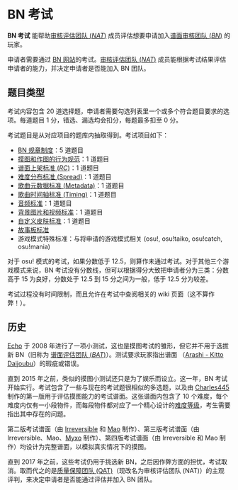 # BN 考试

**BN 考试** 能帮助[审核评估团队 (*NAT*)](/wiki/People/Nomination_Assessment_Team) 成员评估想要申请加入[谱面审核团队 (*BN*)](/wiki/People/Beatmap_Nominators) 的玩家。

申请者需要通过 [BN 网站](https://bn.mappersguild.com/)的考试。[审核评估团队 (*NAT*)](/wiki/People/Nomination_Assessment_Team) 成员能根据考试结果评估申请者的能力，并决定申请者是否能加入 BN 团队。

## 题目类型

考试内容包含 20 道选择题，申请者需要勾选列表里一个或多个符合题目要求的选项。每道题目 1 分，错选、漏选均会扣分，每题最多扣至 0 分。

考试题目是从对应项目的题库内抽取得到。考试项目如下：

- [BN 规章制度](/wiki/People/Beatmap_Nominators/Rules)：5 道题目
- [摸图和作图的行为规范](/wiki/Rules/Code_of_conduct_for_modding_and_mapping)：1 道题目
- [谱面上架标准 (*RC*)](/wiki/Ranking_criteria#常规)：1 道题目
- [难度分布标准 (Spread)](/wiki/Ranking_criteria#谱面)：1 道题目
- [歌曲元数据标准 (Metadata)](/wiki/Ranking_criteria#元数据)：1 道题目
- [歌曲时间轴标准 (Timing)](/wiki/Ranking_criteria#时间轴)：1 道题目
- [音频标准](/wiki/Ranking_criteria#音频)：1 道题目
- [背景图片和视频标准](/wiki/Ranking_criteria#视频和背景图片)：1 道题目
- [自定义皮肤标准](/wiki/Ranking_criteria#自定义皮肤)：1 道题目
- [故事板标准](/wiki/Ranking_criteria#故事板)
- 游戏模式特殊标准：与将申请的游戏模式相关 (osu!, osu!taiko, osu!catch, osu!mania)

对于 osu! 模式的考试，如果分数低于 12.5，则算作未通过考试。对于其他三个游戏模式来说，BN 考试没有分数线，但可以根据得分大致把申请者分为三类：分数高于 15 为良好，分数处于 12.5 到 15 分之间为一般，低于 12.5 分为较差。

考试过程没有时间限制，而且允许在考试中查阅相关的 wiki 页面（这不算作弊！）。

## 历史

[Echo](https://osu.ppy.sh/users/431) 于 2008 年进行了一项小测试，这也是摸图考试的雏形，但它并不用于选拔新 BN（旧称为 [谱面评估团队 (*BAT*)](/wiki/People/Beatmap_Appreciation_Team)）。测试要求玩家指出谱面 （[Arashi - Kitto Daijoubu](http://up.ppy.sh/files/Arashi%20-%20Kitto%20Daijoubu.rar)）的瑕疵或错误。

直到 2015 年之前，类似的摸图小测试还只是为了娱乐而设立。这一年，BN 考试开始实行。考试包含了一些与现在的考试题很相似的多选题，以及由 [Charles445](https://osu.ppy.sh/users/85000) 制作的第一版用于评估摸图能力的考试谱面。这张谱面内包含了 10 个难度，每个难度内仅有一小段物件，而每段物件都对应了一个精心设计的[难度等级](/wiki/Beatmap/Difficulty)，考生需要指出其中存在的问题。

第二版考试谱面（由 [Irreversible](https://osu.ppy.sh/users/1287964) 和 [Mao](https://osu.ppy.sh/users/2204515) 制作）、第三版考试谱面（由 Irreversible、Mao、[Myxo](https://osu.ppy.sh/users/2202645) 制作）、第四版考试谱面（由 Irreversible 和 Mao 制作）均设计为完整谱面，以模拟真实情况下的摸图。

直到 2017 年之前，这些考试仍用于挑选新 BN，之后因作弊方面的担忧，考试取消。取而代之的是[质量保障团队 (QAT)](/wiki/People/Quality_Assurance_Team)（现改名为审核评估团队 (NAT)）的主观评判，来决定申请者是否能通过评估并加入 BN 团队。
